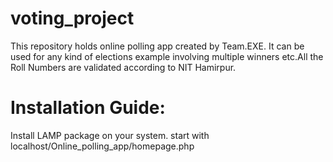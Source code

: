 # voting_project
This repository holds online polling app created by Team.EXE. It can be used for any kind of elections example involving multiple winners etc.All the Roll Numbers are validated according to NIT Hamirpur.


# Installation Guide:
Install LAMP package on your system.
start with localhost/Online_polling_app/homepage.php
